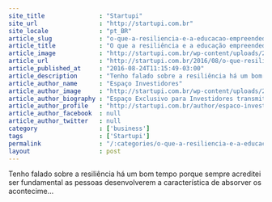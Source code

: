 ```yaml
---
site_title               : "Startupi"
site_url                 : "http://startupi.com.br"
site_locale              : "pt_BR"
article_slug             : "o-que-a-resiliencia-e-a-educacao-empreendedora-podem-fazer-pelo-seu-filho"
article_title            : "O que a resiliência e a educação empreendedora podem fazer pelo seu filho?"
article_image            : "http://startupi.com.br/wp-content/uploads/2016/08/educação-2-700x250.jpg"
article_url              : "http://startupi.com.br/2016/08/o-que-resiliencia-e-educacao-empreendedora-podem-fazer-pelo-seu-filho/"
article_published_at     : "2016-08-24T11:15:49-03:00"
article_description      : "Tenho falado sobre a resiliência há um bom tempo porque sempre acreditei ser fundamental as pessoas desenvolverem a característica de absorver os acontecime..."
article_author_name      : "Espaço Investidores"
article_author_image     : "http://startupi.com.br/wp-content/uploads/2015/10/Espaco-Investidores_avatar_1446035931-170x170.jpg"
article_author_biography : "Espaço Exclusivo para Investidores transmitirem conhecimento, desafios e experiências sobre investimento anjo, fundos de investimentos, venture capital, captação de investimentos em grupo, planejamento de risco, relação com empreendedores e investidores…e muito mais!"
article_author_profile   : "http://startupi.com.br/author/espaco-investidores/"
article_author_facebook  : null
article_author_twitter   : null
category                 : ['business']
tags                     : ['Startupi']
permalink                : "/:categories/o-que-a-resiliencia-e-a-educacao-empreendedora-podem-fazer-pelo-seu-filho/"
layout                   : post
---
```


Tenho falado sobre a resiliência há um bom tempo porque sempre acreditei ser fundamental as pessoas desenvolverem a característica de absorver os acontecime...

